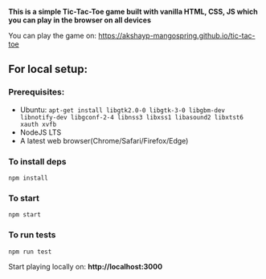 **This is a simple Tic-Tac-Toe game built with vanilla HTML, CSS, JS which you can play in the browser on all devices**

You can play the game on: https://akshayp-mangospring.github.io/tic-tac-toe

## For local setup:
### Prerequisites:
- Ubuntu:
```apt-get install libgtk2.0-0 libgtk-3-0 libgbm-dev libnotify-dev libgconf-2-4 libnss3 libxss1 libasound2 libxtst6 xauth xvfb```
- NodeJS LTS
- A latest web browser(Chrome/Safari/Firefox/Edge)

### To install deps
`npm install`

### To start
`npm start`

### To run tests
`npm run test`

Start playing locally on: **http://localhost:3000**
